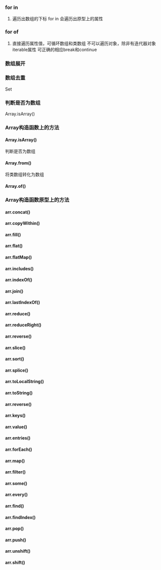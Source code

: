 <!--
 * @Author: qianqian.zhao
 * @Date: 2020-03-31 14:22:30
 * @LastEditors: qianqian.zhao
 * @LastEditTime: 2020-06-01 13:44:35
 * @Description: 
 -->
### for in
  1. 遍历出数组的下标
  for in 会遍历出原型上的属性
### for of
  1. 直接遍历属性值，可循环数组和类数组
  不可以遍历对象，除非有迭代器对象iterable属性
  可正确的相应break和continue

### 数组展开
### 数组去重
Set
### 判断是否为数组
Array.isArray()

### Array构造函数上的方法
#### Array.isArray()
判断是否为数组

#### Array.from()
将类数组转化为数组
#### Array.of()

### Array构造函数原型上的方法
#### arr.concat()
#### arr.copyWithin()
#### arr.fill()
#### arr.flat()
#### arr.flatMap()
#### arr.includes()
#### arr.indexOf()
#### arr.join()
#### arr.lastIndexOf()
#### arr.reduce()
#### arr.reduceRight()
#### arr.reverse()
#### arr.slice()
#### arr.sort()
#### arr.splice()
#### arr.toLocalString()
#### arr.toString()
#### arr.reverse()


#### arr.keys()
#### arr.value()
#### arr.entries()

#### arr.forEach()
#### arr.map()
#### arr.filter()
#### arr.some()
#### arr.every()
#### arr.find()
#### arr.findIndex()

#### arr.pop()
#### arr.push()
#### arr.unshift()
#### arr.shift()